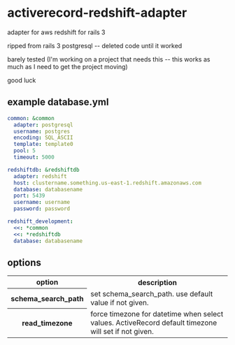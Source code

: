 # activerecord-redshift-adapter

adapter for aws redshift for rails 3

ripped from rails 3 postgresql -- deleted code until it worked

barely tested (I'm working on a project that needs this -- this works as much as I need to get the project moving)

good luck

## example database.yml
```yml
common: &common
  adapter: postgresql
  username: postgres
  encoding: SQL_ASCII
  template: template0
  pool: 5
  timeout: 5000

redshiftdb: &redshiftdb
  adapter: redshift
  host: clustername.something.us-east-1.redshift.amazonaws.com
  database: databasename
  port: 5439
  username: username
  password: password

redshift_development:
  <<: *common
  <<: *redshiftdb
  database: databasename
```

## options
<table>
  <tr>
    <th>option</th>
    <th>description</th>
  </tr>
  <tr>
    <th>schema_search_path</th>
    <td>set schema_search_path. use default value if not given.</td>
  </tr>
  <tr>
    <th>read_timezone</th>
    <td>force timezone for datetime when select values. ActiveRecord default timezone will set if not given.</td>
  </tr>
</table>
